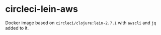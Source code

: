 # circleci-lein-aws

Docker image based on `circleci/clojure:lein-2.7.1` with `awscli` and `jq` added to it.